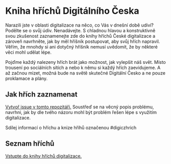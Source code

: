 
# Kniha hříchů Digitálního Česka
Narazili jste v oblasti digitalizace na něco, co Vás v dnešní době udiví? 
Podělte se o svůj údiv. Nenadávejte. S chladnou hlavou a konstruktivně svou zkušenost zaznamenejte zde do knihy hříchů České digitalizace a zároveň navrhněte, jak by měl hříšník postupovat, aby svůj hřích napravil. 
Věřím, že mnohdy si ani dotyčný hříšník nemusí uvědomit, že by některé věci mohl udělat lépe. 

Pojďme každý nalezeny hřích brát jako možnost, jak vylepšit náš svět. Místo trousení po sociálních sítích a nebo k němu si každý hřích zaevidujeme. A až začnou mizet, možná bude na světě skutečné Digitální Česko a ne pouze proklamace a plány. 

## Jak hřích zaznamenat 
[Vytvoř issue v tomto repozitáři.](https://github.com/l-ra/digicz-hrichy/issues/new?assignees=&labels=&template=digi-cz-h--ch.md&title=H%C5%99%C3%ADch%3A+) 
Soustřeď se na věcný popis problému,
navrhni, jak by dle tvého názoru mohl 
být problém řešen lépe s využitím digitalizace. 

Sdílej informací o hříchu a knize hříhů označenou #digiczhrich

## Seznam hříchů
[Vstupte do knihy hříchů digitalizace.](https://github.com/l-ra/digicz-hrichy/issues)


